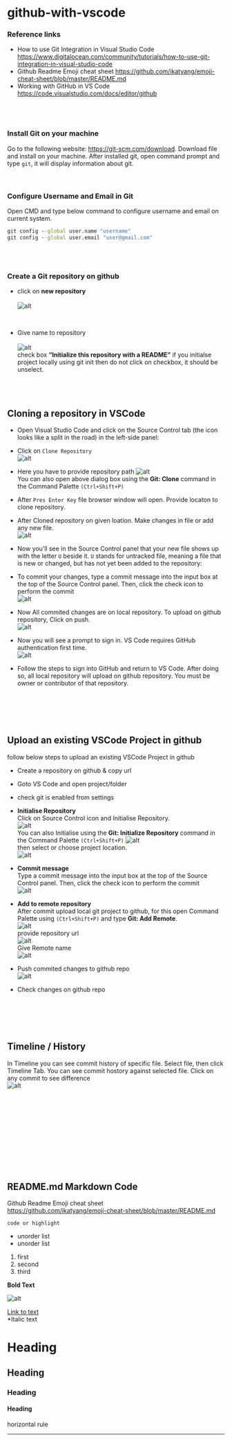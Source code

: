 # github-with-vscode

### Reference links
- How to use Git Integration in Visual Studio Code
https://www.digitalocean.com/community/tutorials/how-to-use-git-integration-in-visual-studio-code
- Github Readme Emoji cheat sheet
https://github.com/ikatyang/emoji-cheat-sheet/blob/master/README.md
- Working with GitHub in VS Code
https://code.visualstudio.com/docs/editor/github
<br><br><br><br>

### Install Git on your machine
Go to the following website: https://git-scm.com/download.  Download file and install on your machine. 
After installed git, open command prompt and type ` git `, it will display information about git.
<br><br><br>

### Configure Username and Email in Git
Open CMD and type below command to configure username and email on current system.
```cmd
git config --global user.name "username"
git config --global user.email "user@gmail.com"
```
<br><br>

### Create a Git repository on github

- click on **new repository**
<br><br>
![alt](images/create-repo.jpg)
<br>

- Give name to repository 
<br><br>
![alt](images/create-repo-info.jpg)<br>
check box **“Initialize this repository with a README”**
if you initialse project locally using git init  then do not click on checkbox, it should be unselect.
<br><br><br><br>


## Cloning a repository in VSCode
- Open Visual Studio Code and click on the Source Control tab (the icon looks like a split in the road) in the left-side panel:
- Click on `Clone Repository`<br>
![alt](images/source-control.jpg)<br>
- Here you have to provide repository path
![alt](images/repo-url.jpg)<br>
You can also open above dialog box using the **Git: Clone** command in the Command Palette `(Ctrl+Shift+P)`
- After `Pres Enter Key` file browser window will open. Provide locaton to clone repository.
- After Cloned repository on given loation. Make changes in file or add any new file.<br>
![alt](images/after-change.png)

- Now you’ll see in the Source Control panel that your new file shows up with the letter `U` beside it. `U` stands for untracked file, meaning a file that is new or changed, but has not yet been added to the repository:
- To commit your changes, type a commit message into the input box at the top of the Source Control panel. Then, click the check icon to perform the commit<br>
![alt](images/commit.jpg)

- Now All commited changes are on local repository. To upload on github repository, Click on push.<br>
![alt](images/push.jpg)

- Now you will see a prompt to sign in. VS Code requires GitHub authentication first time.<br>
![alt](images/auth-prompt.png)<br>

- Follow the steps to sign into GitHub and return to VS Code. After doing so, all local repository will upload on github repository. You must be owner or contributor of that repository.

<br><br><br><br>


## Upload an existing VSCode Project in github
follow below steps to upload an existing VSCode Project in github
- Create a repository on github & copy url
- Goto VS Code and open project/folder
- check git is enabled from settings
- **Initialise Repository** <br>
Click on Source Control icon and Initialise Repository.<br>
![alt](images/initialise-project.jpg)<br>
You can also Initialise using the **Git: Initialize Repository** command in the Command Palette `(Ctrl+Shift+P)`
![alt](images/initialise-project-command.jpg) <br>
then select or choose project location.<br>
![alt](images/workspace-path.jpg)
- **Commit message** <br>
Type a commit message into the input box at the top of the Source Control panel. Then, click the check icon to perform the commit<br>
![alt](images/commit.jpg)<br>
- **Add to remote repository** <br>
After commit upload local git project to github, for this open Command Palette using `(Ctrl+Shift+P)` and type **Git: Add Remote**.<br>
![alt](images/add-remote.jpg)<br>
provide repository url<br>
![alt](images/add-remote-url.jpg)<br>
Give Remote name<br>
![alt](images/add-remote-name.jpg)<br>

- Push commited changes to github repo<br>
![alt](images/push.jpg)
- Check changes on github repo

<br><br><br><br>


## Timeline / History
In Timeline you can see commit history of specific file. Select file, then click Timeline Tab. You can see commit hostory against selected file. Click on any commit to see difference<br>
![alt](images/timeline.jpg)



<br><br><br><br><br><br><br><br><br><br>


## README.md Markdown Code
Github Readme Emoji cheat sheet<br>
https://github.com/ikatyang/emoji-cheat-sheet/blob/master/README.md
 
`code or highlight`
- unorder list
- unorder list
1. first
2. second
3. third

**Bold Text**
<br>

![alt](images/source-control-icon.png)

[Link to text ](https://github.com/shailendra/github-with-vscode)
<br>
*Italic text

# Heading

## Heading

### Heading
#### Heading

horizontal rule

----------


